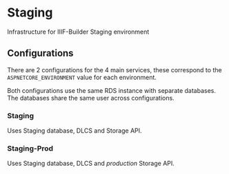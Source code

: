 # Staging

Infrastructure for IIIF-Builder Staging environment

## Configurations

There are 2 configurations for the 4 main services, these correspond to the `ASPNETCORE_ENVIRONMENT` value for each environment.

Both configurations use the same RDS instance with separate databases. The databases share the same user across configurations.

### Staging

Uses Staging database, DLCS and Storage API.

### Staging-Prod

Uses Staging database, DLCS and _production_ Storage API. 
